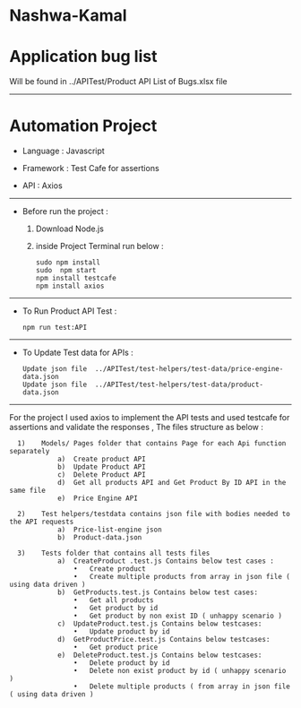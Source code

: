 # Nashwa-Kamal

# Application bug list 

Will be found in ../APITest/Product API List of Bugs.xlsx file 

------------------------

# Automation Project

* Language  : Javascript 

* Framework : Test Cafe for assertions 

* API : Axios

-----------------------

* Before run the project :

   1) Download Node.js 
   2) inside Project Terminal run below :

          sudo npm install 
          sudo  npm start
          npm install testcafe
          npm install axios
          
                                  

--------------------------------                    
   
* To Run Product API Test :

      npm run test:API

-----------------------------               

* To Update Test data for APIs  :

      Update json file  ../APITest/test-helpers/test-data/price-engine-data.json
      Update json file  ../APITest/test-helpers/test-data/product-data.json
    

------------------------------------------------
For the project I used axios to implement the API tests and used testcafe for assertions and validate the responses , 
The files structure as below :

      1)	Models/ Pages folder that contains Page for each Api function separately
                a)	Create product API
                b)	Update Product API
                c)	Delete Product API
                d)	Get all products API and Get Product By ID API in the same file  
                e)	Price Engine API
                
      2)	Test helpers/testdata contains json file with bodies needed to the API requests
                a)	Price-list-engine json 
                b)	Product-data.json

      3)	Tests folder that contains all tests files 
                a)	CreateProduct .test.js Contains below test cases :
                    •	Create product 
                    •	Create multiple products from array in json file ( using data driven )
                b)	GetProducts.test.js Contains below test cases:
                    •	Get all products 
                    •	Get product by id
                    •	Get product by non exist ID ( unhappy scenario )
                c)	UpdateProduct.test.js Contains below testcases:
                    •	Update product by id
                d)	GetProductPrice.test.js Contains below testcases:
                    •	Get product price
                e)	DeleteProduct.test.js Contains below testcases:
                    •	Delete product by id
                    •	Delete non exist product by id ( unhappy scenario )
                    •	Delete multiple products ( from array in json file ( using data driven )

